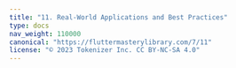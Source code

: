 ```yaml
---
title: "11. Real-World Applications and Best Practices"
type: docs
nav_weight: 110000
canonical: "https://fluttermasterylibrary.com/7/11"
license: "© 2023 Tokenizer Inc. CC BY-NC-SA 4.0"
---
```

